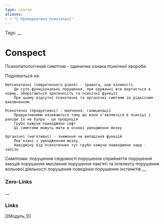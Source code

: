 ```yaml
---
type: course
aliases: 
- - "{ Пропедевтика_психіатрії"
---
```

Tags: 
__
# Conspect
Психопатологічний симптом - одинична ознака психічної хвороби

Поділяються на:

	Непсихотичні (невротичного рівня) - тривога, нав'язливості
		Це суто функціональні порушення, при одужанні все вертається в норму, зберігаються критичність та психічні функції
		При цьому відсутні психотичні та органічні симтоми за рідкісним виключенням
	
	Психотичні (продуктивні) - маячення, галюцинації
		Продуктивними називаються тому що вони з'являються в психіці і раніше їх не булро - це продукція
		Грубо кажучи пошкоджено софт
		Ці симптоми можуть мати в основі ушкодження мозку

	Органічні (негативні) - зниження чи випадіння функцій
		Пов'язані з ушкодженням мозку
		Навідміну від психотичних тут грубо кажучи пошкоджено хард - залізо

Симптоми:
	порушення свідомості
	порушення сприйняття
	порушення емоцій 
	порушення мислення
	порушення пам'яті та інтелекту
	порушення вольової діяльності
	порушення поведінки
	порушення інстинктів
__

### Zero-Links

__
### Links
[[Модуль_1]]